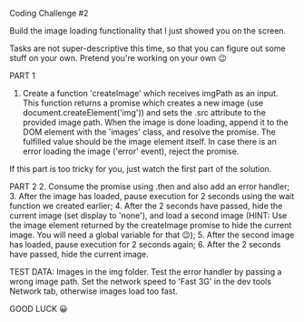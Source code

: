 Coding Challenge #2

Build the image loading functionality that I just showed you on the screen.

Tasks are not super-descriptive this time, so that you can figure out some stuff on your own. Pretend you're working on your own 😉

PART 1
1. Create a function 'createImage' which receives imgPath as an input. This function returns a promise which creates a new image (use document.createElement('img')) and sets the .src attribute to the provided image path. When the image is done loading, append it to the DOM element with the 'images' class, and resolve the promise. The fulfilled value should be the image element itself. In case there is an error loading the image ('error' event), reject the promise.

If this part is too tricky for you, just watch the first part of the solution.

PART 2
2. Consume the promise using .then and also add an error handler;
3. After the image has loaded, pause execution for 2 seconds using the wait function we created earlier;
4. After the 2 seconds have passed, hide the current image (set display to 'none'), and load a second image (HINT: Use the image element returned by the createImage promise to hide the current image. You will need a global variable for that 😉);
5. After the second image has loaded, pause execution for 2 seconds again;
6. After the 2 seconds have passed, hide the current image.

TEST DATA: Images in the img folder. Test the error handler by passing a wrong image path. Set the network speed to 'Fast 3G' in the dev tools Network tab, otherwise images load too fast.

GOOD LUCK 😀
